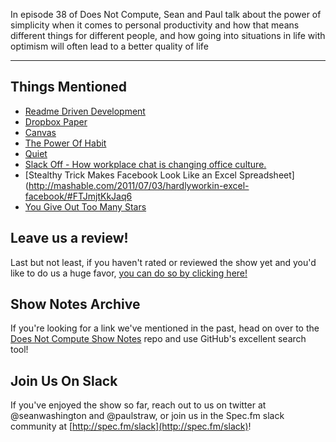 In episode 38 of Does Not Compute, Sean and Paul talk about the power of simplicity when it comes to personal productivity and how that means different things for different people, and how going into situations in life with optimism will often lead to a better quality of life 

---

## Things Mentioned

* [Readme Driven Development](http://tom.preston-werner.com/2010/08/23/readme-driven-development.html)
* [Dropbox Paper](https://www.dropbox.com/paper)
* [Canvas](https://usecanvas.com/)
* [The Power Of Habit](https://www.amazon.com/Power-Habit-What-Life-Business/dp/081298160X)
* [Quiet](https://www.amazon.com/Quiet-Power-Introverts-World-Talking/dp/0307352153)
* [Slack Off - How workplace chat is changing office culture.](http://www.slate.com/articles/technology/users/2015/04/slack_and_the_office_chat_several_people_are_typing_who_s_working.html)
* [Stealthy Trick Makes Facebook Look Like an Excel Spreadsheet](http://mashable.com/2011/07/03/hardlyworkin-excel-facebook/#FTJmjtKkJaq6
* [You Give Out Too Many Stars](http://www.rogerebert.com/rogers-journal/you-give-out-too-many-stars)

## Leave us a review!

Last but not least, if you haven't rated or reviewed the show yet and you'd like to do us a huge favor, [you can do so by clicking here!](https://itunes.apple.com/us/podcast/does-not-compute/id1048731980?mt=2)

## Show Notes Archive

If you're looking for a link we've mentioned in the past, head on over to the [Does Not Compute Show Notes](https://github.com/seanwash/dnccast-show-notes) repo and use GitHub's excellent search tool!

## Join Us On Slack

If you've enjoyed the show so far, reach out to us on twitter at @seanwashington and @paulstraw, or join us in the Spec.fm slack community at [http://spec.fm/slack](http://spec.fm/slack)!
